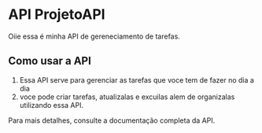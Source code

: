 <!DOCTYPE html>
<html lang="pt-BR">
<head>
<meta charset="UTF-8" />
<title>Descrição da API</title>
</head>
<body>
<h1>API ProjetoAPI</h1>
<p>Oiie essa é minha API de gereneciamento de tarefas.</p>
<h2>Como usar a API</h2>
<ol>
<li>Essa API serve para gerenciar as tarefas que voce tem de fazer no dia a dia</li>
<li>voce pode criar tarefas, atualizalas e excuilas alem de organizalas utilizando essa API.</li>
</ol>
<p>Para mais detalhes, consulte a documentação completa da API.</p>
</body>
</html>
